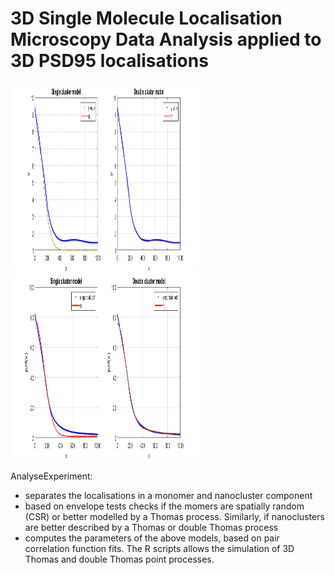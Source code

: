 # 3D Single Molecule Localisation Microscopy Data Analysis applied to 3D PSD95 localisations


<img src=CleanedData.png width="300" height="300"><img src=Sample.png width="300" height="300">

AnalyseExperiment:
- separates the localisations in a monomer and nanocluster component
- based on envelope tests checks if the momers are spatially random (CSR) or better modelled by a Thomas process. Similarly, if nanoclusters are better described by a Thomas or double Thomas process
- computes the parameters of the above models, based on pair correlation function fits.
The R scripts allows the simulation of 3D Thomas and double Thomas point processes.
